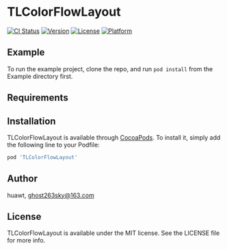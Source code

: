 # TLColorFlowLayout

[![CI Status](https://img.shields.io/travis/huawtswork/TLColorFlowLayout.svg?style=flat)](https://travis-ci.org/huawtswork/TLColorFlowLayout)
[![Version](https://img.shields.io/cocoapods/v/TLColorFlowLayout.svg?style=flat)](https://cocoapods.org/pods/TLColorFlowLayout)
[![License](https://img.shields.io/cocoapods/l/TLColorFlowLayout.svg?style=flat)](https://cocoapods.org/pods/TLColorFlowLayout)
[![Platform](https://img.shields.io/cocoapods/p/TLColorFlowLayout.svg?style=flat)](https://cocoapods.org/pods/TLColorFlowLayout)

## Example

To run the example project, clone the repo, and run `pod install` from the Example directory first.

## Requirements

## Installation

TLColorFlowLayout is available through [CocoaPods](https://cocoapods.org). To install
it, simply add the following line to your Podfile:

```ruby
pod 'TLColorFlowLayout'
```

## Author

huawt, ghost263sky@163.com

## License

TLColorFlowLayout is available under the MIT license. See the LICENSE file for more info.
